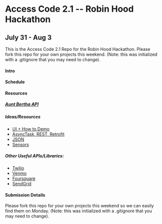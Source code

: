 # Access Code 2.1 -- Robin Hood Hackathon
## July 31 - Aug 3  
 
This is the Access Code 2.1 Repo for the Robin Hood Hackathon. Please fork this repo for your own projects this weekend.  (Note: this was initialized with a .gitignore that you may need to change).  

#### Intro  

#### Schedule  

#### Resources  

##### [Aunt Bertha API](https://www.auntbertha.com/developers)  

##### Ideas/Resources 
*  [UI + How to Demo](https://github.com/accesscode-2-1/unit-3/blob/master/lessons/12_Product3.md)
*  [AsyncTask, REST, Retrofit](https://github.com/accesscode-2-1/unit-3/blob/master/lessons/08_Async-REST.md)
*  [JSON](https://github.com/accesscode-2-1/unit-3/blob/master/lessons/week-4/2015-04-04_json.md)
*  [Sensors](https://github.com/accesscode-2-1/unit-3/blob/master/lessons/11_Sensors.md)  

##### Other Useful APIs/Libraries:  
*  [Twilio](https://www.twilio.com/api)  
*  [Venmo](https://github.com/venmo/app-switch-android)
*  [Foursquare](https://developer.foursquare.com/overview/)
*  [SendGrid](https://github.com/danysantiago/sendgrid-android)


#### Submission Details  
Please fork this repo for your own projects this weekend so we can easily find them on Monday.  (Note: this was initialized with a .gitignore that you may need to change).  

